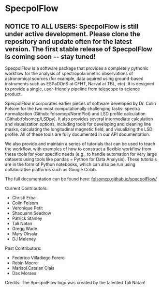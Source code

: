 # SpecpolFlow

## NOTICE TO ALL USERS: SpecpolFlow is still under active development. Please clone the repository and update often for the latest version. The first stable release of SpecpolFlow is coming soon -- stay tuned!

SpecpolFlow is a software package that provides a completely pythonic workflow for the analysis of spectropolarimetric observations of astronomical sources (for example, data aquired using ground-based instruments such as ESPaDOnS at CFHT, Narval at TBL, etc). It is designed to provide a single, user-friendly pipeline from telescope to science product.

SpecpolFlow incorporates earlier pieces of software developed by Dr. Colin Folsom for the two most computationally challenging tasks: 
spectra normalization (Github: folsomcp/NormPlot) and LSD profile calculation (Github:folsomcp/LSDpy). It also provides several intermediate calculation and visualization options, including tools for developing and cleaning line masks, calculating the longitudinal magnetic field, and visualizing the LSD profile. All of these tools are fully documented in our API documentation.

We also provide and maintain a series of tutorials that can be used to teach the workflow, 
with examples of how to construct a flexible workflow from these tools for your specific needs 
(e.g., to handle automation for very large datasets using tools like pandas = Python for Data Analysis). 
These tutorials are in the form of Python notebooks, which can also be run using collaborative platforms such as Google Colab. 

The full documentation can be found here: [folsomcp.github.io/specpolFlow/](folsomcp.github.io/specpolFlow/)

Current Contributors:
* Christi Erba
* Colin Folsom
* Veronique Petit
* Shaquann Seadrow
* Patrick Stanley
* Tali Natan
* Gregg Wade
* Mary Oksala
* DJ Meleney

Past Contributors:
* Federico Villadiego Forero
* Robin Moore
* Marisol Catalan Olais
* Dax Moraes

Credits: The SpecpolFlow logo was created by the talented Tali Natan!

